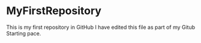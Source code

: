 # MyFirstRepository
This is my first repository in GitHub
I have edited this file as part of my Gitub Starting pace.
